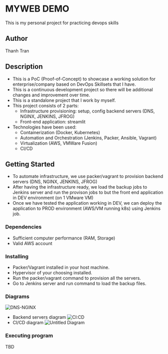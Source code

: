 
# MYWEB DEMO

This is my personal project for practicing devops skills

## Author
Thanh Tran

## Description
- This is a PoC (Proof-of-Concept) to showcase a working solution for enterprise/company based on DevOps Skillsets that I have.
- This is a continuous development project so there will be additional changes and improvement over time.
- This is a standalone project that I work by myself.
- This project consists of 2 parts:
     - Infrastructure provisioning: setup, config backend servers (DNS, NGINX, JENKINS, JFROG)
     - Front-end application: streamlit
- Technologies have been used:
   - Containerization (Docker, Kubernetes)
   - Automation and Orchestration (Jenkins, Packer, Ansible, Vagrant)
   - Virtualization (AWS, VMWare Fusion)
   - CI/CD
     
## Getting Started
- To automate infrastructure, we use packer/vagrant to provision backend servers (DNS, NGINX, JENKINS, JFROG)
- After having the infrastructure ready, we load the backup jobs to Jenkins server and run the provison jobs to but the front end application in DEV environment (on 1 VMware VM)
- Once we have tested the application working in DEV, we can deploy the application to PROD environment (AWS/VM running k8s) using Jenkins job. 
### Dependencies
- Sufficient computer performance (RAM, Storage)
- Valid AWS account

### Installing
- Packer/Vagrant installed in your host machine.
- Hypervisor of your choosing installed.
- Run the packer/vagrant command to provision all the servers.
- Go to Jenkins server and run command to load the backup files.

### Diagrams
![DNS-NGINX](https://github.com/thanh-tran0106/Myweb/assets/74903521/89cce842-840b-4025-a078-44fb9b9d430d)
- Backend servers diagram
![CI:CD](https://github.com/thanh-tran0106/Myweb/assets/74903521/6cfc5ced-a56a-4235-ae95-8a1fd4be58e9)
- CI/CD diagram
![Untitled Diagram](https://github.com/thanh-tran0106/Myweb/assets/74903521/9e8b8846-23c5-4714-9fdb-7bfd98270f28)

### Executing program
TBD
